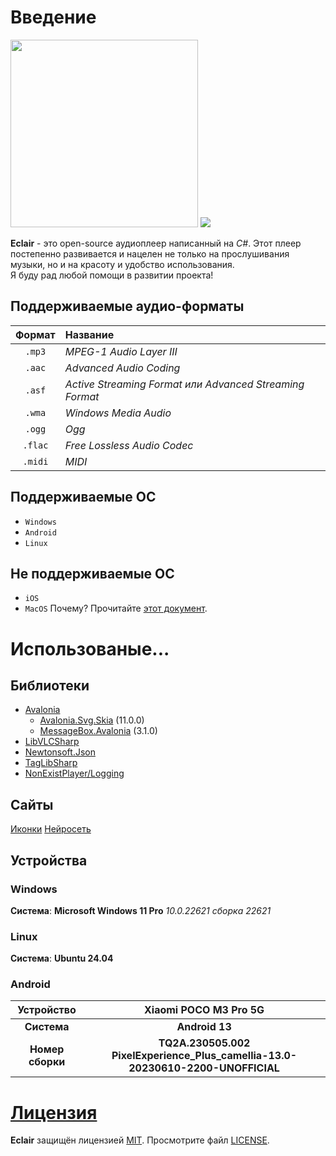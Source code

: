 # Введение
<image src="Eclair/Assets/icon.png" width="300"/>
<image src="res/screenshot.png"/>

**Eclair** - это open-source аудиоплеер написанный на *C#*.
Этот плеер постепенно развивается и нацелен не только на прослушивания музыки, но и на красоту и удобство использования.<br>
Я буду рад любой помощи в развитии проекта!
## Поддерживаемые аудио-форматы
| Формат | Название                                                |
| :----: | :------------------------------------------------------ |
| `.mp3` | *MPEG-1 Audio Layer III*                                |
| `.aac` | *Advanced Audio Coding*                                 |
| `.asf` | *Active Streaming Format или Advanced Streaming Format* |
| `.wma` | *Windows Media Audio*                                   |
| `.ogg` | *Ogg*                                                   |
| `.flac`| *Free Lossless Audio Codec*                             |
| `.midi`| *MIDI*                                                  |

## Поддерживаемые ОС
* `Windows`
* `Android`
* `Linux`
## Не поддерживаемые ОС
* `iOS`
* `MacOS`
Почему? Прочитайте [этот документ](res/about_apple_devices.md).

<!--
# Установка
## Установка на Windows
## Установка на Linux
Перед установкой архива программы, установите следующие пакеты командой:
```bash
sudo apt install vlc libvlc-dev libvlccore-dev
```
## Установка на Android
> [!CAUTION]
> При удалении данных приложения скорее всего приложение больше не запустится!
> Нужно будет переустановить приложение чтобы, оно продолжило работать.
-->

# Использованые...
## Библиотеки
* [Avalonia](https://github.com/AvaloniaUI/Avalonia)
    - [Avalonia.Svg.Skia](https://github.com/wieslawsoltes/Svg.Skia) (11.0.0)
    - [MessageBox.Avalonia](https://github.com/AvaloniaCommunity/MessageBox.Avalonia) (3.1.0)
* [LibVLCSharp](https://github.com/videolan/libvlcsharp)
* [Newtonsoft.Json](https://github.com/JamesNK/Newtonsoft.Json/)
* [TagLibSharp](https://github.com/mono/taglib-sharp)
* [NonExistPlayer/Logging](https://github.com/NonExistPlayer/Logging)
## Сайты
[Иконки](https://icon-icons.com)
[Нейросеть](https://blackbox.ai)
## Устройства

### Windows
**Система**: **Microsoft Windows 11 Pro** *10.0.22621 сборка 22621*
### Linux
**Система**: **Ubuntu 24.04**
### Android
|Устройство|Xiaomi POCO M3 Pro 5G|
|:-:|:-:|
|**Система**|**Android 13**|
|**Номер сборки**|**TQ2A.230505.002 PixelExperience_Plus_camellia-13.0-20230610-2200-UNOFFICIAL**|

# [Лицензия](LICENSE)
**Eclair** защищён лицензией [MIT](https://choosealicense.com/licenses/mit). Просмотрите файл [LICENSE](LICENSE).